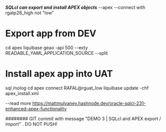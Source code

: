 ***SQLcl can export and install APEX objects***
--apex
--connect with rgatp28_high not "low"
# Export app from DEV
cd apex
liquibase geao -api 500 --exty READABLE_YAML,APPLICATION_SOURCE --split

# Install apex app into UAT
sql /nolog
cd apex
connect RAFAL@rguat_low
liquibase update -chf apex_install.xml

--read more https://mattmulvaney.hashnode.dev/oracle-sqlcl-231-enhanced-apex-functionality

  ######## GIT commit with message "DEMO 3 | SQLcl and APEX export / import" . DO NOT PUSH!


